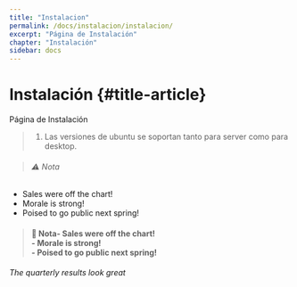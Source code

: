 ```yaml
---
title: "Instalacion"
permalink: /docs/instalacion/instalacion/
excerpt: "Página de Instalación"
chapter: "Instalación" 
sidebar: docs
---
```


# Instalación {#title-article}

Página de Instalación

> 1. Las versiones de ubuntu se soportan tanto para server como para desktop.

> ###### ⚠ Nota
- Sales were off the chart!
- Morale is strong!
- Poised to go public next spring!

> #### 📣 Nota- Sales were off the chart! <br> - Morale is strong! <br> - Poised to go public next spring!



###### The quarterly results look great 

